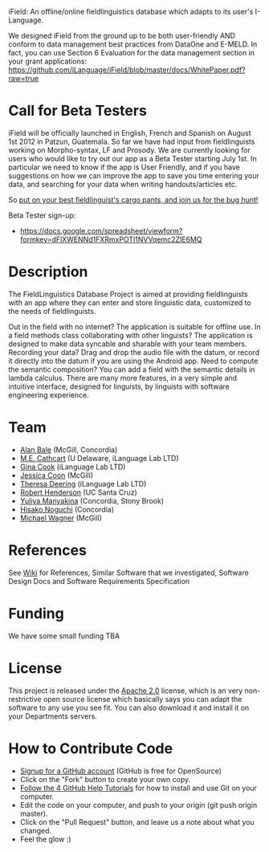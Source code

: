 iField: An offline/online fieldlinguistics database which adapts to its user's I-Language.

We designed iField from the ground up to be both user-friendly AND conform to data management best practices from DataOne and E-MELD. In fact, you can use Section 6 Evaluation for the data management section in your grant applications:
https://github.com/iLanguage/iField/blob/master/docs/WhitePaper.pdf?raw=true


# Call for Beta Testers

iField will be officially launched in English, French and Spanish on August 1st 2012 in Patzun, Guatemala. So far we have had input from fieldlinguists working on Morpho-syntax, LF and Prosody. We are currently looking for users who would like to try out our app as a Beta Tester starting July 1st. In particular we need to know if the app is User Friendly, and if you have suggestions on how we can improve the app to save you time entering your data, and searching for your data when writing handouts/articles etc. 

So [put on your best fieldlinguist's cargo pants, and join us for the bug hunt!](https://docs.google.com/spreadsheet/viewform?formkey=dFlXWENNd1FXRmxPOTl1NVVqemc2ZlE6MQ)

Beta Tester sign-up:
 * https://docs.google.com/spreadsheet/viewform?formkey=dFlXWENNd1FXRmxPOTl1NVVqemc2ZlE6MQ


# Description

The FieldLinguistics Database Project is aimed at providing fieldlinguists with an app where they can enter and store linguistic data, customized to the needs of fieldlinguists. 

Out in the field with no internet? The application is suitable for offline use. In a field methods class collaborating with other linguists? The application is designed to make data syncable and sharable with your team members. Recording your data? Drag and drop the audio file with the datum, or record it directly into the datum if you are using the Android app. Need to compute the semantic composition? You can add a field with the semantic details in lambda calculus. There are many more features, in a very simple and intuitive interface, designed for linguists, by linguists with software engineering experience.


# Team
* [Alan Bale](http://linguistics.concordia.ca/bale/) (McGill, Concordia)
* [M.E. Cathcart](http://udel.edu/~mdotedot/) (U Delaware, iLanguage Lab LTD)
* [Gina Cook](http://gina.ilanguage.ca/) (iLanguage Lab LTD)
* [Jessica Coon](http://people.linguistics.mcgill.ca/~jessica/Welcome.html) (McGill)
* [Theresa Deering](http://trisapeace.angelfire.com/) (iLanguage Lab LTD)
* [Robert Henderson](http://rhenderson.org/) (UC Santa Cruz)
* [Yuliya Manyakina](http://egg.auf.net/people/manyakinayuliya/) (Concordia, Stony Brook)
* [Hisako Noguchi](http://linguistics.concordia.ca/gazette.html) (Concordia)
* [Michael Wagner](http://prosodylab.org/) (McGill)


# References 
See [Wiki](https://github.com/iLanguage/iField/wiki) for References, Similar Software that we investigated, Software Design Docs and Software Requirements Specification 

# Funding
We have some small funding TBA

# License 

This project is released under the [Apache 2.0](http://www.apache.org/licenses/LICENSE-2.0.html) license, which is an very non-restrictive open source license which basically says you can adapt the software to any use you see fit. You can also download it and install it on your Departments servers.

# How to Contribute Code

* [Signup for a GitHub account](https://github.com/signup/free) (GitHub is free for OpenSource)
* Click on the "Fork" button to create your own copy.
* [Follow the 4 GitHub Help Tutorials](http://help.github.com/) for how to install and use Git on your computer.
* Edit the code on your computer, and push to your origin (git push origin master).
* Click on the "Pull Request" button, and leave us a note about what you changed. 
* Feel the glow :)
 
